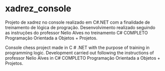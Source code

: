 # xadrez_console

Projeto de xadrez no console realizado em C#.NET com a finalidade de treinamento de lógica de progração.
Desenvolvimento realizado seguindo as instruções do professor Nelio Alves no treinamento C# COMPLETO Programação Orientada a Objetos + Projetos.

Console chess project made in C # .NET with the purpose of training in programming logic.
Development carried out following the instructions of professor Nelio Alves in C# COMPLETO Programação Orientada a Objetos + Projetos.
